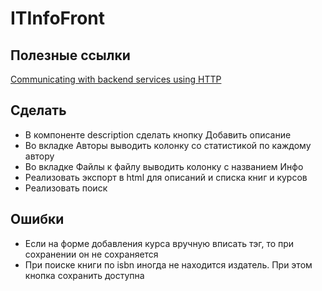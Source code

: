 # ITInfoFront

## Полезные ссылки
[Communicating with backend services using HTTP](https://angular.io/guide/http)

## Сделать
* В компоненте description сделать кнопку Добавить описание
* Во вкладке Авторы выводить колонку со статистикой по каждому автору
* Во вкладке Файлы к файлу выводить колонку с названием Инфо
* Реализовать экспорт в html для описаний и списка книг и курсов
* Реализовать поиск

## Ошибки
* Если на форме добавления курса вручную вписать тэг, то при сохранении он не сохраняется
* При поиске книги по isbn иногда не находится издатель. При этом кнопка сохранить доступна
